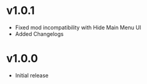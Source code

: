 # v1.0.1

 * Fixed mod incompatibility with Hide Main Menu UI
 * Added Changelogs

# v1.0.0

 * Initial release
